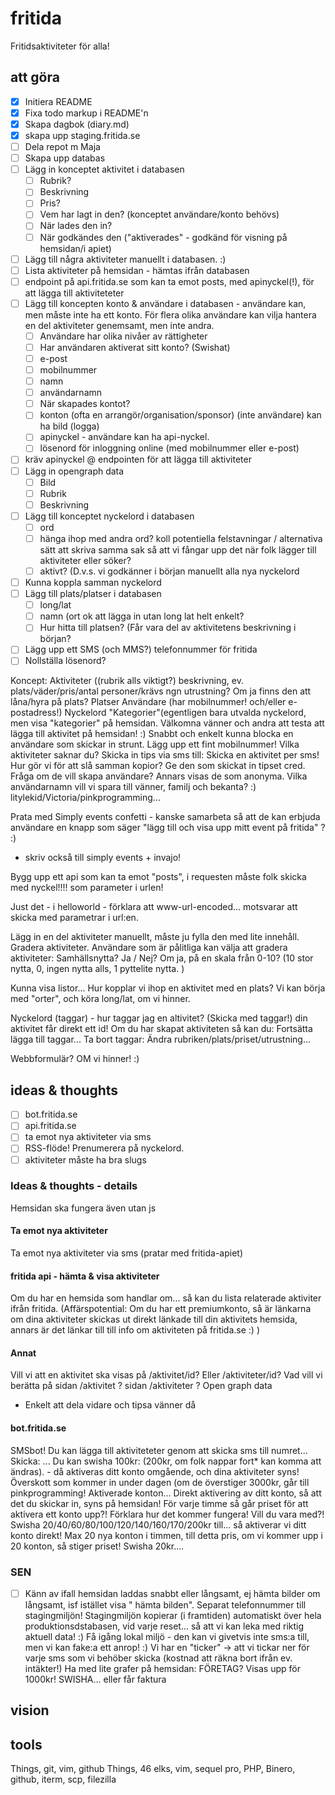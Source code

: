 # fritida
Fritidsaktiviteter för alla!

## att göra
- [x] Initiera README
- [x] Fixa todo markup i README'n
- [x] Skapa dagbok (diary.md)
- [x] skapa upp staging.fritida.se
- [ ] Dela repot m Maja
- [ ] Skapa upp databas
- [ ] Lägg in konceptet aktivitet i databasen
  - [ ] Rubrik?
  - [ ] Beskrivning
  - [ ] Pris?
  - [ ] Vem har lagt in den? (konceptet användare/konto behövs)  
  - [ ] När lades den in?
  - [ ] När godkändes den ("aktiverades" - godkänd för visning på hemsidan/i apiet)
- [ ] Lägg till några aktiviteter manuellt i databasen. :)  
- [ ] Lista aktiviteter på hemsidan - hämtas ifrån databasen
- [ ] endpoint på api.fritida.se som kan ta emot posts, med apinyckel(!), för att lägga till aktiviteteter
- [ ] Lägg till koncepten konto & användare i databasen - användare kan, men måste inte ha ett konto. För flera olika användare kan vilja hantera en del aktiviteter genemsamt, men inte andra.  
  - [ ] Användare har olika nivåer av rättigheter
  - [ ] Har användaren aktiverat sitt konto? (Swishat)
  - [ ] e-post
  - [ ] mobilnummer
  - [ ] namn
  - [ ] användarnamn
  - [ ] När skapades kontot?
  - [ ] konton (ofta en arrangör/organisation/sponsor) (inte användare) kan ha bild (logga)
  - [ ] apinyckel - användare kan ha api-nyckel.
  - [ ] lösenord för inloggning online (med mobilnummer eller e-post)
- [ ] kräv apinyckel @ endpointen för att lägga till aktiviteter
- [ ] Lägg in opengraph data
  - [ ] Bild
  - [ ] Rubrik
  - [ ] Beskrivning
- [ ] Lägg till konceptet nyckelord i databasen
  - [ ] ord
  - [ ] hänga ihop med andra ord? koll potentiella felstavningar / alternativa sätt att skriva samma sak så att vi fångar upp det när folk lägger till aktiviteter eller söker?
  - [ ] aktivt? (D.v.s. vi godkänner i början manuellt alla nya nyckelord
- [ ] Kunna koppla samman nyckelord
- [ ] Lägg till plats/platser i databasen
  - [ ] long/lat
  - [ ] namn (ort ok att lägga in utan long lat helt enkelt?
  - [ ] Hur hitta till platsen? (Får vara del av aktivitetens beskrivning i början?
- [ ] Lägg upp ett SMS (och MMS?) telefonnummer för fritida
- [ ] Nollställa lösenord?

Koncept:
Aktiviteter ((rubrik alls viktigt?) beskrivning, ev. plats/väder/pris/antal personer/krävs ngn utrustning? Om ja finns den att låna/hyra på plats?
Platser
Användare (har mobilnummer! och/eller e-postadress!)
Nyckelord "Kategorier"(egentligen bara utvalda nyckelord, men visa "kategorier" på hemsidan. 
Välkomna vänner och andra att testa att lägga till aktivitet på hemsidan! :)
Snabbt och enkelt kunna blocka en användare som skickar in strunt. 
Lägg upp ett fint mobilnummer!
Vilka aktiviteter saknar du? Skicka in tips via sms till:
Skicka en aktivitet per sms!
Hur gör vi för att slå samman kopior?
Ge den som skickat in tipset cred. Fråga om de vill skapa användare? Annars visas de som anonyma. Vilka användarnamn vill vi spara till vänner, familj och bekanta? :)
litylekid/Victoria/pinkprogramming...

Prata med Simply events confetti - kanske samarbeta så att de kan erbjuda användare en knapp som säger "lägg till och visa upp mitt event på fritida" ? :)
+ skriv också till simply events + invajo!

Bygg upp ett api som kan ta emot "posts", i requesten måste folk skicka med nyckel!!!! som parameter i urlen!

Just det - i helloworld - förklara att www-url-encoded... motsvarar att skicka med parametrar i url:en. 

Lägg in en del aktiviteter manuellt, måste ju fylla den med lite innehåll. Gradera aktiviteter. Användare som är pålitliga kan välja att gradera aktiviteter:
Samhällsnytta? Ja / Nej? Om ja, på en skala från 0-10? (10 stor nytta, 0, ingen nytta alls, 1 pyttelite nytta. )

Kunna visa listor...
Hur kopplar vi ihop en aktivitet med en plats?
Vi kan börja med "orter", och köra long/lat, om vi hinner. 


Nyckelord (taggar) - hur taggar jag en altivitet? (Skicka med taggar!) din aktivitet får direkt ett id!
Om du har skapat aktiviteten så kan du:
Fortsätta lägga till taggar...
Ta bort taggar:
Ändra rubriken/plats/priset/utrustning...

Webbformulär? OM vi hinner! :)


## ideas & thoughts
- [ ] bot.fritida.se
- [ ] api.fritida.se 
- [ ] ta emot nya aktiviteter via sms
- [ ] RSS-flöde! Prenumerera på nyckelord.
- [ ] aktiviteter måste ha bra slugs

### Ideas & thoughts - details
Hemsidan ska fungera även utan js
#### Ta emot nya aktiviteter
Ta emot nya aktiviteter via sms (pratar med fritida-apiet)
#### fritida api - hämta & visa aktiviteter
Om du har en hemsida som handlar om...  så kan du lista relaterade aktiviter ifrån fritida.
(Affärspotential: Om du har ett premiumkonto, så är länkarna om dina aktiviteter skickas ut direkt länkade till din aktivitets hemsida, annars är det länkar till till info om aktiviteten på fritida.se :) )
#### Annat
Vill vi att en aktivitet ska visas på /aktivitet/id? Eller /aktiviteter/id?
Vad vill vi berätta på sidan /aktivitet ?
sidan /aktiviteter ?
Open graph data
- Enkelt att dela vidare och tipsa vänner då
#### bot.fritida.se
SMSbot!
Du kan lägga till aktiviteteter genom att skicka sms till numret...
Skicka:
...
Du kan swisha 100kr: (200kr, om folk nappar fort* kan komma att ändras).  - då aktiveras ditt konto omgående, och dina aktiviteter syns!
Överskott som kommer in under dagen (om de överstiger 3000kr, går till pinkprogramming!
Aktiverade konton...
Direkt aktivering av ditt konto, så att det du skickar in, syns på hemsidan!
För varje timme så går priset för att aktivera ett konto upp?!  Förklara hur det kommer fungera! Vill du vara med?! Swisha 20/40/60/80/100/120/140/160/170/200kr till...
så aktiverar vi ditt konto direkt!
Max 20 nya konton i timmen, till detta pris, om vi kommer upp i 20 konton, så stiger priset!
Swisha 20kr....

### SEN
- [ ] Känn av ifall hemsidan laddas snabbt eller långsamt, ej hämta bilder om långsamt, isf istället visa " hämta bilden".
Separat telefonnummer till stagingmiljön!
Stagingmiljön kopierar (i framtiden) automatiskt över hela produktionsdstabasen, vid varje reset... så att vi kan leka med riktig aktuell data! :)
Få igång lokal miljö  - den kan vi givetvis inte sms:a till, men vi kan fake:a ett anrop!  :)
Vi har en "ticker" -> att vi tickar ner för varje sms som vi behöber skicka (kostnad att räkna bort ifrån ev. intäkter!) 
Ha med lite grafer på hemsidan:
FÖRETAG?
Visas upp för 1000kr! SWISHA... eller får faktura

## vision


## tools
Things, git, vim, github
Things, 46 elks, vim, sequel pro, PHP, Binero, github, iterm, scp, filezilla

